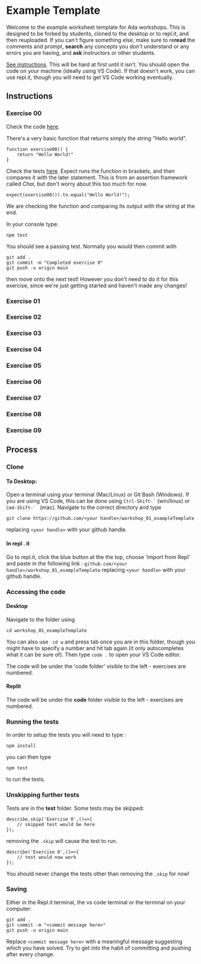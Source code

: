 # Example Template

Welcome to the example worksheet template for Ada workshops. This is designed to be forked by students, cloned to the desktop or to repl.it, and then reuploaded. If you can't figure something else, make sure to re**read** the comments and prompt, **search** any concepts you don't understand or any errors you are having, and **ask** instructors or other students.

[See instructions](##Process). This will be hard at first until it isn't. You should open the code on your machine (ideally using VS Code). If that doesn't work, you can use repl.it, though you will need to get VS Code working eventually.

## Instructions
### Exercise 00
Check the code [here](code/00.js).

There's a very basic function that returns simply the string "Hello world".
```
function exercise00() {
    return "Hello World!"
}
```
Check the tests [here](test/00.js).
Expect runs the function in brackets, and then compares it with the later statement. This is from an assertion framework called *Chai*, but don't worry about this too much for now.
```
expect(exercise00()).to.equal("Hello World!");
```
We are checking the function and comparing its output with the string at the end.

In your console type:
```
npm test 
```
You should see a passing test.
Normally you would then commit with
```
git add .
git commit -m "Completed exercise 0"
git push -u origin main
```
then move onto the next test! However you don't need to do it for this exercise, since we're just getting started and haven't made any changes!

### Exercise 01
### Exercise 02
### Exercise 03
### Exercise 04
### Exercise 05
### Exercise 06
### Exercise 07
### Exercise 08
### Exercise 09

## Process
### Clone
#### To Desktop:
Open a terminal using your terminal (Mac/Linux) or Git Bash (Windows). If you are using VS Code, this can be done using 
``` Ctrl-Shift-` ``` (win/linux) or ```Cmd-Shift-` ``` (mac). Navigate to the correct directory and type 
```
git clone https://github.com/<your handle>/workshop_01_exampleTemplate 
```
replacing ``<your handle>`` with your github handle.

#### In repl . it
Go to repl.it, click the blue button at the the top, choose 'Import from Repl' and paste in the following link : ```github.com/<your handle>/workshop_01_exampleTemplate```
replacing ``<your handle>`` with your github handle.


### Accessing the code
#### Desktop
Navigate to the folder using 
```
cd workshop_01_exampleTemplate
```
You can also use ``` cd w``` and press tab
once you are in this folder, though you might have to specify a number and hit tab again (it only autocompletes what it can be sure of).
Then type ```code .``` to open your VS Code editor.

The code will be under the 'code folder' visible to the left - exercises are numbered.

#### Replit
The code will be under the **code** folder visible to the left - exercises are numbered.

### Running the tests
In order to setup the tests you will need to type :
```
npm install
```
you can then type 
```
npm test
```
to run the tests.

### Unskipping further tests
Tests are in the **test** folder. Some tests may be skipped:
```
describe.skip('Exercise 0',()=>{
    // skipped test would be here
});
```
removing the `.skip` will cause the test to run.

```
describe('Exercise 0',()=>{
    // test would now work
});
```

You should never change the tests other than removing the `.skip` for now!

### Saving
Either in the Repl.it terminal, the vs code terminal or the terminal on your computer:
``` 
git add . 
git commit -m "<commit message here>"
git push -u origin main
```
Replace ```<commit message here>``` with a meaningful message suggesting which you have solved.
Try to get into the habit of committing and pushing after every change.
